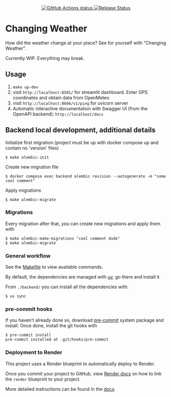 <p align="center">
    <a href="https://github.com/RobertMeissner/changingweather/actions">
        <img alt="GitHub Actions status" src="https://github.com/RobertMeissner/changingweather/actions/workflows/main.yml/badge.svg">
    </a>
    <a href="https://github.com/RobertMeissner/changingweather/releases"><img alt="Release Status" src="https://img.shields.io/github/v/release/RobertMeissner/changingweather"></a>
</p>


# Changing Weather

How did the weather change at your place? See for yourself with "Changing Weather".

Currently WIP. Everything may break.



## Usage
1. `make up-dev`
2. visit `http://localhost:8501/` for streamlit dashboard. Enter GPS coordinates and obtain data from OpenMeteo
3. visit `http://localhost:8666/v1/ping` for uvicorn server
4. Automatic interactive documentation with Swagger UI (from the OpenAPI backend): `http://localhost/docs`

## Backend local development, additional details

Initialize first migration (project must be up with docker compose up and contain no 'version' files)
```shell
$ make alembic-init
```

Create new migration file
```shell
$ docker compose exec backend alembic revision --autogenerate -m "some cool comment"
```

Apply migrations
```shell
$ make alembic-migrate
```

### Migrations
Every migration after that, you can create new migrations and apply them with
```console
$ make alembic-make-migrations "cool comment dude"
$ make alembic-migrate
```

### General workflow
See the [Makefile](/Makefile) to view available commands.

By default, the dependencies are managed with [uv](https://docs.astral.sh/uv/), go there and install it.

From `./backend/` you can install all the dependencies with:

```console
$ uv sync
```

### pre-commit hooks
If you haven't already done so, download [pre-commit](https://pre-commit.com/) system package and install. Once done, install the git hooks with
```console
$ pre-commit install
pre-commit installed at .git/hooks/pre-commit
```
### Deployment to Render
This project uses a Render blueprint to automatically deploy to Render.

Once you commit your project to GitHub, view [Render docs](https://render.com/docs/infrastructure-as-code#setup) on how to link the `render` blueprint to your project.

More detailed instructions can be found in the [docs](https://cookiecutter-fastapi-backend.readthedocs.io/en/latest/project_features/deployments/render.html).

